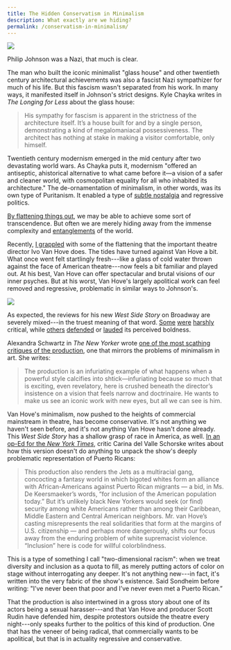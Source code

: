 ```yaml
---
title: The Hidden Conservatism in Minimalism
description: What exactly are we hiding?
permalink: /conservatism-in-minimalism/
---
```


![](/images/glass-house.jpg)

Philip Johnson was a Nazi, that much is clear.

The man who built the iconic minimalist "glass house" and other twentieth century architectural achievements was also a fascist Nazi sympathizer for much of his life. But this fascism wasn't separated from his work. In many ways, it manifested itself in Johnson's strict designs. Kyle Chayka writes in _The Longing for Less_ about the glass house:

> His sympathy for fascism is apparent in the strictness of the architecture itself. It’s a house built for and by a single person, demonstrating a kind of megalomaniacal possessiveness. The architect has nothing at stake in making a visitor comfortable, only himself.

Twentieth century modernism emerged in the mid century after two devastating world wars. As Chayka puts it, modernism "offered an antiseptic, ahistorical alternative to what came before it—a vision of a safer and cleaner world, with cosmopolitan equality for all who inhabited its architecture." The de-ornamentation of minimalism, in other words, was its own type of Puritanism. It enabled a type of [subtle nostalgia](https://www.guscuddy.com/2020/03/20/Cultural-Nostalgia-is-Toxic/) and regressive politics.

[By flattening things out](https://www.guscuddy.com/2020/01/22/The-Pitfalls-and-Transcendences-of-Minimalism,-and-the-Potentials-of-Maximalism/), we may be able to achieve some sort of transcendence. But often we are merely hiding away from the immense complexity and [entanglements](https://guscuddy.com/entanglement) of the world.

Recently, [I grappled](https://guscuddy.substack.com/p/european-theatre-vs-american-theatre) with some of the flattening that the important theatre director Ivo Van Hove does. The tides have turned against Van Hove a bit. What once went felt startlingly fresh---like a glass of cold water thrown against the face of American theatre---now feels a bit familiar and played out. At his best, Van Hove can offer spectacular and brutal visions of our inner psyches. But at his worst, Van Hove's largely apolitical work can feel removed and regressive, problematic in similar ways to Johnson's.

![](/images/West%20side.jpg)

As expected, the reviews for his new _West Side Story_ on Broadway are severely mixed---in the truest meaning of that word. [Some](https://www.nytimes.com/2020/02/20/theater/west-side-story-review-sharks-vs-jets-vs-video.html) [were](https://www.vulture.com/2020/02/theater-review-a-new-west-side-story-onscreen-all-the-way.html) [harshly](https://www.thedailybeast.com/ivo-van-hoves-west-side-story-broadway-revival-aims-to-shock-but-ends-up-lost-in-time)
critical, while [others](https://www.washingtonpost.com/entertainment/theater_dance/this-gutsy-new-west-side-story-is-unlike-any-youve-seen--and-its-exhilarating/2020/02/20/3f3533e6-5017-11ea-9b5c-eac5b16dafaa_story.html) [defended](https://www.timeout.com/newyork/theater/west-side-story-broadway-review-revival-ivo-van-hove) or [lauded](https://www.latimes.com/entertainment-arts/story/2020-02-20/ivo-van-hove-west-side-story-broadway-review) its perceived boldness.

Alexandra Schwartz in _The New Yorker_ wrote [one of the most scathing critiques of the production](https://www.newyorker.com/magazine/2020/03/02/a-grim-take-on-west-side-story), one that mirrors the problems of minimalism in art. She writes:

> The production is an infuriating example of what happens when a powerful style calcifies into shtick—infuriating because so much that is exciting, even revelatory, here is crushed beneath the director’s insistence on a vision that feels narrow and doctrinaire. He wants to make us see an iconic work with new eyes, but all we can see is him.

Van Hove's minimalism, now pushed to the heights of commercial mainstream in theatre, has become conservative. It's not anything we haven't seen before, and it's not anything Van Hove hasn't done already. This _West Side Story_ has a shallow grasp of race in America, as well. [In an op-Ed for the _New York Times_](https://www.nytimes.com/2020/02/24/opinion/west-side-story-broadway.html), critic Carina del Valle Schorske writes about how this version doesn't do anything to unpack the show's deeply problematic representation of Puerto Ricans:

> This production also renders the Jets as a multiracial gang, concocting a fantasy world in which bigoted whites form an alliance with African-Americans against Puerto Rican migrants — a bid, in Ms. De Keersmaeker’s words, “for inclusion of the American population today.” But it’s unlikely black New Yorkers would seek (or find) security among white Americans rather than among their Caribbean, Middle Eastern and Central American neighbors. Mr. van Hove’s casting misrepresents the real solidarities that form at the margins of U.S. citizenship — and perhaps more dangerously, shifts our focus away from the enduring problem of white supremacist violence. “Inclusion” here is code for willful colorblindness.

This is a type of something I call "two-dimensional racism": when we treat diversity and inclusion as a quota to fill, as merely putting actors of color on stage without interrogating any deeper. It's not anything new---in fact, it's written into the very fabric of the show's existence. Said Sondheim before writing: "I’ve never been that poor and I’ve never even met a Puerto Rican.”

That the production is also intertwined in a gross story about one of its actors being a sexual harasser---and that Van Hove and producer Scott Rudin have defended him, despite protestors outside the theatre every night---only speaks further to the politics of this kind of production. One that has the veneer of being radical, that commercially wants to be apolitical, but that is in actuality regressive and conservative.
